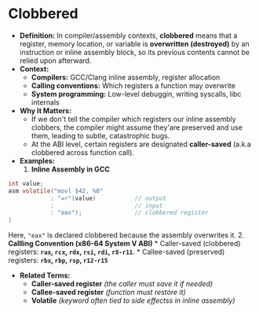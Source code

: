 # Clobbered
 * **Definition:** In compiler/assembly contexts, **clobbered** means that a register, memory location, or variable is **overwritten (destroyed)** by an instruction or inline assembly block, so its previous contents cannot be relied upon afterward.
 * **Context:**
   * **Compilers:** GCC/Clang inline assembly, register allocation
   * **Calling conventions:** Which registers a function may overwrite
   * **System programming:** Low-level debuggin, writing syscalls, libc internals
 * **Why It Matters:**
   * If we don't tell the compiler which registers our inline assembly clobbers, the compiler might assume they'are preserved and use them, leading to subtle, catastrophic bugs.
   * At the ABI level, certain registers are designated **caller-saved** (a.k.a clobbered across function call).
 * **Examples:**
   1. **Inline Assembly in GCC**
```c
int value;
asm volatile("movl $42, %0"
            : "=r"(value)           // output
            :                       // input
            : "eax");               // clobbered register
)
```
Here, `"eax"` is declared clobbered because the assembly overwrites it.
   2. **Callling Convention (x86-64 System V ABI)**
      * Caller-saved (clobbered) registers: **`rax`, `rcx`, `rdx`, `rsi`, `rdi`, `r8-r11`**.
      * Callee-saved (preserved) registers: **`rbx`, `rbp`, `rsp`, `r12-r15`**
 * **Related Terms:**
   * **Caller-saved register** *(the caller must save it if needed)*
   * **Callee-saved register** *(function must restore it)*
   * **Volatile** *(keyword often tied to side effectss in inline assembly)*
